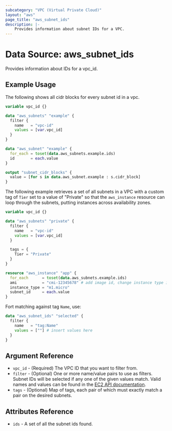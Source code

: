 ```yaml
---
subcategory: "VPC (Virtual Private Cloud)"
layout: "aws"
page_title: "aws_subnet_ids"
description: |-
    Provides information about subnet IDs for a VPC.
---
```


# Data Source: aws_subnet_ids

Provides information about IDs for a vpc_id.

## Example Usage

The following shows all cidr blocks for every subnet id in a vpc.

```terraform
variable vpc_id {}

data "aws_subnets" "example" {
  filter {
    name   = "vpc-id"
    values = [var.vpc_id]
  }
}

data "aws_subnet" "example" {
  for_each = toset(data.aws_subnets.example.ids)
  id       = each.value
}

output "subnet_cidr_blocks" {
  value = [for s in data.aws_subnet.example : s.cidr_block]
}
```

The following example retrieves a set of all subnets in a VPC with a custom
tag of `Tier` set to a value of "Private" so that the `aws_instance` resource
can loop through the subnets, putting instances across availability zones.

```terraform
variable vpc_id {}

data "aws_subnets" "private" {
  filter {
    name   = "vpc-id"
    values = [var.vpc_id]
  }

  tags = {
    Tier = "Private"
  }
}

resource "aws_instance" "app" {
  for_each      = toset(data.aws_subnets.example.ids)
  ami           = "cmi-12345678" # add image id, change instance type if needed
  instance_type = "m1.micro"
  subnet_id     = each.value
}
```

Fort matching against tag `Name`, use:

```terraform
data "aws_subnet_ids" "selected" {
  filter {
    name   = "tag:Name"
    values = [""] # insert values here
  }
}
```

## Argument Reference

* `vpc_id` - (Required) The VPC ID that you want to filter from.
* `filter` - (Optional) One or more name/value pairs to use as filters.
  Subnet IDs will be selected if any one of the given values match.
	Valid names and values can be found in the [EC2 API documentation][describe-subnets].
* `tags` - (Optional) Map of tags, each pair of which must exactly match
  a pair on the desired subnets.

## Attributes Reference

* `ids` - A set of all the subnet ids found.

[describe-subnets]: https://docs.cloud.croc.ru/en/api/ec2/subnets/DescribeSubnets.html
[tf-subnets]: subnets.html
